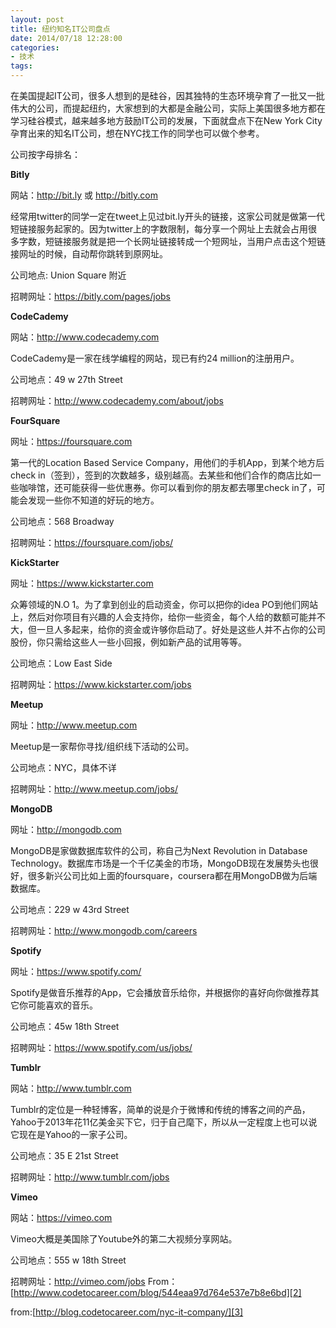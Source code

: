 ```yaml
---
layout: post
title: 纽约知名IT公司盘点
date: 2014/07/18 12:28:00
categories:
- 技术
tags:
---
```


在美国提起IT公司，很多人想到的是硅谷，因其独特的生态环境孕育了一批又一批伟大的公司，而提起纽约，大家想到的大都是金融公司，实际上美国很多地方都在学习硅谷模式，越来越多地方鼓励IT公司的发展，下面就盘点下在New York City孕育出来的知名IT公司，想在NYC找工作的同学也可以做个参考。

公司按字母排名：

**Bitly**

网站：<http://bit.ly> 或 <http://bitly.com>

经常用twitter的同学一定在tweet上见过bit.ly开头的链接，这家公司就是做第一代短链接服务起家的。因为twitter上的字数限制，每分享一个网址上去就会占用很多字数，短链接服务就是把一个长网址链接转成一个短网址，当用户点击这个短链接网址的时候，自动帮你跳转到原网址。

公司地点: Union Square 附近

招聘网址：<https://bitly.com/pages/jobs>

**CodeCademy**

网站：<http://www.codecademy.com>

CodeCademy是一家在线学编程的网站，现已有约24 million的注册用户。

公司地点：49 w 27th Street

招聘网址：[http://www.codecademy.com/about/jobs ][1]

**FourSquare**

网址：<https://foursquare.com>

第一代的Location Based Service Company，用他们的手机App，到某个地方后check in（签到），签到的次数越多，级别越高。去某些和他们合作的商店比如一些咖啡馆，还可能获得一些优惠券。你可以看到你的朋友都去哪里check in了，可能会发现一些你不知道的好玩的地方。

公司地点：568 Broadway

招聘网址：<https://foursquare.com/jobs/>

**KickStarter**

网址：https://www.kickstarter.com

众筹领域的N.O 1。为了拿到创业的启动资金，你可以把你的idea PO到他们网站上，然后对你项目有兴趣的人会支持你，给你一些资金，每个人给的数额可能并不大，但一旦人多起来，给你的资金或许够你启动了。好处是这些人并不占你的公司股份，你只需给这些人一些小回报，例如新产品的试用等等。

公司地点：Low East Side

招聘网址：<https://www.kickstarter.com/jobs>

**Meetup**

网址：<http://www.meetup.com>

Meetup是一家帮你寻找/组织线下活动的公司。

公司地点：NYC，具体不详

招聘网址：<http://www.meetup.com/jobs/>

**MongoDB**

网址：<http://mongodb.com>

MongoDB是家做数据库软件的公司，称自己为Next Revolution in Database Technology。数据库市场是一个千亿美金的市场，MongoDB现在发展势头也很好，很多新兴公司比如上面的foursquare，coursera都在用MongoDB做为后端数据库。

公司地点：229 w 43rd Street

招聘网址：<http://www.mongodb.com/careers>

**Spotify**

网址：<https://www.spotify.com/>

Spotify是做音乐推荐的App，它会播放音乐给你，并根据你的喜好向你做推荐其它你可能喜欢的音乐。

公司地点：45w 18th Street

招聘网址：<https://www.spotify.com/us/jobs/>

**Tumblr**

网站：<http://www.tumblr.com>

Tumblr的定位是一种轻博客，简单的说是介于微博和传统的博客之间的产品，Yahoo于2013年花11亿美金买下它，归于自己麾下，所以从一定程度上也可以说它现在是Yahoo的一家子公司。

公司地点：35 E 21st Street

招聘网址：<http://www.tumblr.com/jobs>

**Vimeo**

网站：<https://vimeo.com>

Vimeo大概是美国除了Youtube外的第二大视频分享网站。

公司地点：555 w 18th Street

招聘网址：<http://vimeo.com/jobs> From：[http://www.codetocareer.com/blog/544eaa97d764e537e7b8e6bd][2]

from:[http://blog.codetocareer.com/nyc-it-company/][3]

 [1]: http://www.codecademy.com/about/jobs

 [2]: http://www.codetocareer.com/blog/544eaa97d764e537e7b8e6bd "http://www.codetocareer.com/blog/544eaa97d764e537e7b8e6bd"

 [3]: http://blog.codetocareer.com/nyc-it-company/
